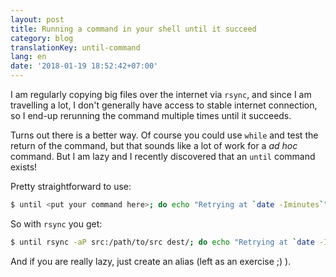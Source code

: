 ```yaml
---
layout: post
title: Running a command in your shell until it succeed
category: blog
translationKey: until-command
lang: en
date: '2018-01-19 18:52:42+07:00'
---
```


I am regularly copying big files over the internet via `rsync`, and since I am
travelling a lot, I don't generally have access to stable internet connection,
so I end-up rerunning the command multiple times until it succeeds.

Turns out there is a better way. Of course you could use `while` and test the
return of the command, but that sounds like a lot of work for a *ad hoc*
command. But I am lazy and I recently discovered that an `until` command exists!

Pretty straightforward to use:
```bash
$ until <put your command here>; do echo "Retrying at `date -Iminutes`"; done
```

So with `rsync` you get:
```bash
$ until rsync -aP src:/path/to/src dest/; do echo "Retrying at `date -Iminutes`"; done
```

And if you are really lazy, just create an alias (left as an exercise ;) ).

